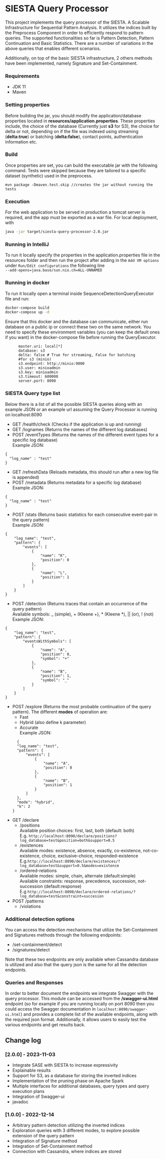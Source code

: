 # SIESTA Query Processor

This project implements the query processor of the SIESTA. A Scalable Infrastructure for Sequential Pattern Analysis.
It utilizes the indices built by the Preprocess Component in order to efficiently respond to pattern queries.
The supported functionalities so far is Pattern Detection, Pattern Continuation and Basic Statistics. There are a number of
variations in the above queries that enables different scenarios.

Additionally, on top of the basic SIESTA infrastructure, 2 others methods have been implemented, namely Signature and Set-Containment.

### Requirements
* JDK 11
* Maven

### Setting properties
Before building the jar, you should modify the application/database properties located in
**resources/application.properties**. These properties include, the choice of the database
(Currently just **s3** for S3), the choice for delta or not, depending
on if the file was indexed using streaming (**delta:true**) or batching (**delta:false**),
contact points, authentication information
etc.

### Build
Once properties are set, you can build the executable jar with the following command. Tests
were skipped because they are tailored to a specific dataset (synthetic) used in the preprocess.

```
mvn package -Dmaven.test.skip //creates the jar without running the tests
```

### Execution

For the web application to be served in production a tomcat server is required, and the app must be exported as a war file.
For local deployment, with

```bash
java -jar target/siesta-query-processor-2.0.jar
```

### Running in IntelliJ
To run it locally specify the properties in the application.properties file in the resources folder
and then run the project after adding in the ``Add VM options`` under ``Run/Edit configurations`` the following line \
``--add-opens=java.base/sun.nio.ch=ALL-UNNAMED ``

### Running in docker
To run it locally open a terminal inside SequenceDetectionQueryExecutor file and run:
```bash
docker-compose build
docker-compose up -d
```
Ensure that this docker and the database can communicate, either run database on a public ip
or connect these two on the same network. You need to specify these environment variables
(you can keep the default ones if you want) in
the docker-compose file before running the QueryExecutor.
```
      master.uri: local[*]
      database: s3
      delta: false # True for streaming, False for batching
      #for s3 (minio)
      s3.endpoint: http://minio:9000
      s3.user: minioadmin
      s3.key: minioadmin
      s3.timeout: 600000
      server.port: 8090 
```
### SIESTA Query type list
Below there is a list of all the possible SIESTA queries along with an example JSON or an example url assuming the
Query Processor is running on localhost:8090
* GET /health/check (Checks if the application is up and running)
* GET /lognames (Returns the names of the different log databases)
* POST /eventTypes (Returns the names of the different event types for a specific log database) \
  Example JSON:
```
{
  "log_name" : "test"
}
```
* GET /refreshData (Reloads metadata, this should run after a new log file is appended)
* POST /metadata (Returns metadata for a specific log database) \
  Example JSON:
```
{
  "log_name" : "test"
}
```
* POST /stats (Returns basic statistics for each consecutive event-pair in the query pattern) \
  Example JSON:
```
{
    "log_name": "test",
    "pattern": {
        "events": [
            {
                "name": "K",
                "position": 0
            },
            {
                "name": "L",
                "position": 1
            }
        ]
    }
}
```
* POST /detection (Returns traces that contain an occurrence of the query pattern) \
  Available symbols: _ (simple), + (Kleene +), * (Kleene *), || (or), ! (not)\
  Example JSON:
```
{
    "log_name": "test",
    "pattern": {
        "eventsWithSymbols": [
            {
                "name": "A",
                "position": 0,
                "symbol": "+"
            },
            {
                "name": "B",
                "position": 1,
                "symbol": "_"
            }
        ]
    }
}
```
* POST /explore (Returns the most probable continuation of the query pattern). The different **modes**
  of operation are:
  * Fast
  * Hybrid (also define k parameter)
  * Accurate \
    Example JSON:
  ```
    {
    "log_name": "test",
    "pattern": {
        "events": [
            {
                "name": "A",
                "position": 0
            },
            {
                "name": "B",
                "position": 1
            }
        ]
    },
    "mode": "hybrid",
    "k": 2
  }
  ```
* GET /declare
  * /positions \
    Available position choices: first, last, both (default: both) \
    E.g. ``http://localhost:8090/declare/positions?log_database=test&position=both&support=0.5``
  * /existences \
    Available modes: existence, absence, exactly, co-existence, not-co-existence, choice, exclusive-choice, responded-existence \
    E.g.``http://localhost:8090/declare/existences/?log_database=test&support=0.5&modes=existence``
  * /ordered-relations \
    Available modes: simple, chain, alternate (default:simple) \
    Available constraints: response, precedence, succession, not-succession (default:response) \
    E.g ``http://localhost:8090/declare/ordered-relations/?log_database=test&constraint=succesion``
* POST /patterns
  * /violations


### Additional detection options
You can access the detection mechanisms that utilize the Set-Containment and Signatures
methods through the following endpoints:
* /set-containment/detect
* /signatures/detect

Note that these two endpoints are only available when Cassandra database is utilized and
also that the query json is the same for all the detection endpoints.

### Queries and Responses
In order to better document the endpoints we integrate Swagger with the query processor.
This module can be accessed from the **/swagger-ui.html** endpoint (so for example if you are
running locally on port 8090 then you could access the Swagger documentation in
```localhost:8090/swagger-ui.html```) and provides a complete
list of the available endpoints, along with the required json format. Additionally, it allows
users to easily test the various endpoints and get results back.

## Change log

### [2.0.0] - 2023-11-03
- Integrate SASE with SIESTA to increase expressivity
- Explainable results
- Support for S3, as a database for storing the inverted indices
- Implementation of the pruning phase on Apache Spark
- Multiple interfaces for additional databases, query types and query execution plans
- Integration of Swagger-ui
- javadoc


### [1.0.0] - 2022-12-14
- Arbitrary pattern detection utilizing the inverted indices
- Exploration queries with 3 different modes, to explore possible extension of the query pattern
- Integration of Signature method
- Integration of Set-Containment method
- Connection with Cassandra, where indices are stored